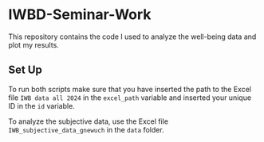 # IWBD-Seminar-Work

This repository contains the code I used to analyze the well-being data and plot my results.

## Set Up

To run both scripts make sure that you have inserted the path to the Excel file `IWB data all 2024` in the `excel_path` variable and inserted your unique ID in the `id` variable.

To  analyze the subjective data, use the Excel file `IWB_subjective_data_gnewuch` in the `data` folder.
